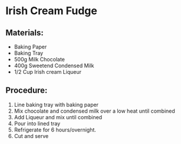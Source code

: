 # Irish Cream Fudge

## Materials:

- Baking Paper
- Baking Tray
- 500g Milk Chocolate
- 400g Sweetend Condensed Milk
- 1/2 Cup Irish cream Liqueur


## Procedure:

1. Line baking tray with baking paper
2. Mix chocolate and condensed milk over a low heat until combined
3. Add Liqueur and mix until combined
4. Pour into lined tray
5. Refrigerate for 6 hours/overnight.
6. Cut and serve